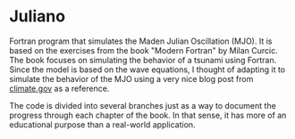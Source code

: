 # Juliano

Fortran program that simulates the Maden Julian Oscillation (MJO). It is based
on the exercises from the book "Modern Fortran" by Milan Curcic. The book
focuses on simulating the behavior of a tsunami using Fortran. Since the model
is based on the wave equations, I thought of adapting it to simulate the
behavior of the MJO using a very nice blog post from
[climate.gov](https://www.climate.gov/news-features/blogs/enso/what-mjo-and-why-do-we-care)
as a reference.

The code is divided into several branches just as a way to document the
progress through each chapter of the book. In that sense, it has more of an
educational purpose than a real-world application.
